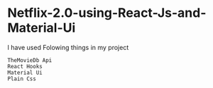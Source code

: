# Netflix-2.0-using-React-Js-and-Material-Ui
I have used Folowing things in my project
  
    TheMovieDb Api
    React Hooks
    Material Ui
    Plain Css
 
